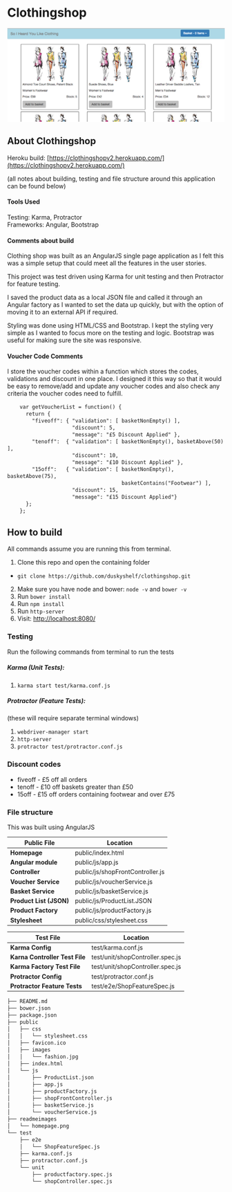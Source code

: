 # Clothingshop

![homepage](/readmeimages/homepage.png)

## About Clothingshop

Heroku build: [https://clothingshopv2.herokuapp.com/](https://clothingshopv2.herokuapp.com/)

(all notes about building, testing and file structure around this application can be found below)

#### Tools Used

Testing: Karma, Protractor  
Frameworks: Angular, Bootstrap

#### Comments about build

Clothing shop was built as an AngularJS single page application as I felt this was a simple setup that could meet all the features in the user stories.

This project was test driven using Karma for unit testing and then Protractor for feature testing.

I saved the product data as a local JSON file and called it through an Angular factory as I wanted to set the data up quickly, but with the option of moving it to an external API if required.

Styling was done using HTML/CSS and Bootstrap. I kept the styling very simple as I wanted to focus more on the testing and logic. Bootstrap was useful for making sure the site was responsive.

#### Voucher Code Comments

I store the voucher codes within a function which stores the codes, validations and discount in one place. I designed it this way so that it would be easy to remove/add and update any voucher codes and also check any criteria the voucher codes need to fulfill.

        var getVoucherList = function() {
          return {
            "fiveoff": { "validation": [ basketNonEmpty() ],
                         "discount": 5,
                         "message": "£5 Discount Applied" },
            "tenoff":  { "validation": [ basketNonEmpty(), basketAbove(50) ],
                         "discount": 10,
                         "message": "£10 Discount Applied" },
            "15off":   { "validation": [ basketNonEmpty(), basketAbove(75),
                                         basketContains("Footwear") ],
                         "discount": 15,
                         "message": "£15 Discount Applied"}
          };
        };

## How to build

All commands assume you are running this from terminal.

1. Clone this repo and open the containing folder
  * `git clone https://github.com/duskyshelf/clothingshop.git`
2. Make sure you have node and bower: `node -v` and `bower -v`  
3. Run `bower install`  
4. Run `npm install`  
5. Run `http-server`  
6. Visit: [http://localhost:8080/ ](http://localhost:8080/ )  

### Testing

Run the following commands from terminal to run the tests

##### Karma (Unit Tests):  
1. `karma start test/karma.conf.js`

##### Protractor (Feature Tests):
(these will require separate terminal windows)  
1. `webdriver-manager start`  
2. `http-server`  
3. `protractor test/protractor.conf.js`  


### Discount codes

* fiveoff - £5 off all orders
* tenoff - £10 off baskets greater than £50
* 15off - £15 off orders containing footwear and over £75

### File structure

This was built using AngularJS

**Public File** | **Location**
--- | ---
**Homepage** | public/index.html
**Angular module** | public/js/app.js
**Controller** | public/js/shopFrontController.js
**Voucher Service** | public/js/voucherService.js
**Basket Service** | public/js/basketService.js
**Product List (JSON)** | public/js/ProductList.JSON
**Product Factory** | public/js/productFactory.js
**Stylesheet** | public/css/stylesheet.css

**Test File** | **Location**
--- | ---
**Karma Config** | test/karma.conf.js
**Karna Controller Test File** | test/unit/shopController.spec.js
**Karma Factory Test File** | test/unit/shopController.spec.js
**Protractor Config** | test/protractor.conf.js
**Protractor Feature Tests** | test/e2e/ShopFeatureSpec.js

    ├── README.md
    ├── bower.json
    ├── package.json
    ├── public
    │   ├── css
    │   │   └── stylesheet.css
    │   ├── favicon.ico
    │   ├── images
    │   │   └── fashion.jpg
    │   ├── index.html
    │   └── js
    │       ├── ProductList.json
    │       ├── app.js
    │       ├── productFactory.js
    │       ├── shopFrontController.js
    │       ├── basketService.js
    │       └── voucherService.js
    ├── readmeimages
    │   └── homepage.png
    └── test
        ├── e2e
        │   └── ShopFeatureSpec.js
        ├── karma.conf.js
        ├── protractor.conf.js
        └── unit
            ├── productfactory.spec.js
            └── shopController.spec.js
